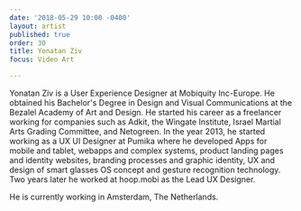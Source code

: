 ```yaml
---
date: '2018-05-29 10:00 -0400'
layout: artist
published: true
order: 30
title: Yonatan Ziv
focus: Video Art

---
```

Yonatan Ziv is a User Experience Designer at Mobiquity Inc-Europe. He obtained his Bachelor's Degree in Design and Visual Communications at the Bezalel Academy of Art and Design. He started his career as a freelancer working for companies such as Adkit, the Wingate Institute, Israel Martial Arts Grading Committee, and Netogreen. In the year 2013, he started working as a UX UI Designer at Pumika where he developed Apps for mobile and tablet, webapps and complex systems, product landing pages and identity websites, branding processes and graphic identity, UX and design of smart glasses OS concept and gesture recognition technology. Two years later he worked at hoop.mobi as the Lead UX Designer. 

He is currently working in Amsterdam, The Netherlands. 
